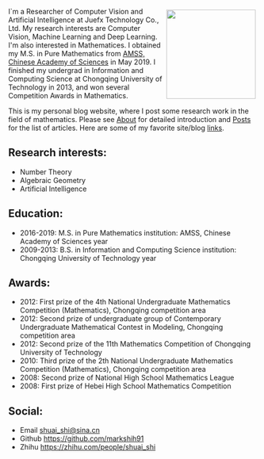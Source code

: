 ---
---
<p>
<img src="/raw/images/me.png" align="right" width="180" hspace="5" vspace="5">

I`m a Researcher of Computer Vision and Artificial Intelligence at Juefx Technology Co., Ltd. My research interests are Computer Vision, Machine Learning and Deep Learning. I'm also interested in Mathematices. I obtained my M.S. in Pure Mathematics from [AMSS, Chinese Academy of Sciences](http://www.amss.ac.cn/) in May 2019. I finished my undergrad in Information and Computing Science at Chongqing University of Technology in 2013, and won several Competition Awards in Mathematics.

This is my personal blog website, where I post some research work in the field of mathematics. Please see [About](/about) for detailed introduction and [Posts](/post) for the list of articles. Here are some of my favorite site/blog [links](/links).
</p>

## Research interests:
- Number Theory
- Algebraic Geometry
- Artificial Intelligence

## Education:
- 2016-2019: M.S. in Pure Mathematics institution: AMSS, Chinese Academy of Sciences year
- 2009-2013: B.S. in Information and Computing Science institution: Chongqing University of Technology year

## Awards:
- 2012: First prize of the 4th National Undergraduate Mathematics Competition (Mathematics), Chongqing competition area
- 2012: Second prize of undergraduate group of Contemporary Undergraduate Mathematical Contest in Modeling, Chongqing competition area
- 2012: Second prize of the 11th Mathematics Competition of Chongqing University of Technology
- 2010: Third prize of the 2th National Undergraduate Mathematics Competition (Mathematics), Chongqing competition area
- 2008: Second prize of National High School Mathematics League
- 2008: First prize of Hebei High School Mathematics Competition

## Social:
- Email shuai_shi@sina.cn
- Github https://github.com/markshih91
- Zhihu https://zhihu.com/people/shuai_shi